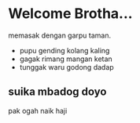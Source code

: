 # Welcome Brotha...
memasak dengan garpu taman.
* pupu gending kolang kaling
* gagak rimang mangan ketan
* tunggak waru godong dadap

## suika mbadog doyo
pak ogah naik haji